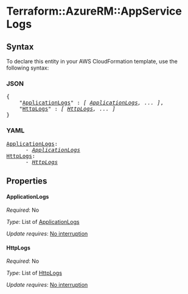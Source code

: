 # Terraform::AzureRM::AppService Logs

## Syntax

To declare this entity in your AWS CloudFormation template, use the following syntax:

### JSON

<pre>
{
    "<a href="#applicationlogs" title="ApplicationLogs">ApplicationLogs</a>" : <i>[ <a href="logs-applicationlogs.md">ApplicationLogs</a>, ... ]</i>,
    "<a href="#httplogs" title="HttpLogs">HttpLogs</a>" : <i>[ <a href="logs-httplogs.md">HttpLogs</a>, ... ]</i>
}
</pre>

### YAML

<pre>
<a href="#applicationlogs" title="ApplicationLogs">ApplicationLogs</a>: <i>
      - <a href="logs-applicationlogs.md">ApplicationLogs</a></i>
<a href="#httplogs" title="HttpLogs">HttpLogs</a>: <i>
      - <a href="logs-httplogs.md">HttpLogs</a></i>
</pre>

## Properties

#### ApplicationLogs

_Required_: No

_Type_: List of <a href="logs-applicationlogs.md">ApplicationLogs</a>

_Update requires_: [No interruption](https://docs.aws.amazon.com/AWSCloudFormation/latest/UserGuide/using-cfn-updating-stacks-update-behaviors.html#update-no-interrupt)

#### HttpLogs

_Required_: No

_Type_: List of <a href="logs-httplogs.md">HttpLogs</a>

_Update requires_: [No interruption](https://docs.aws.amazon.com/AWSCloudFormation/latest/UserGuide/using-cfn-updating-stacks-update-behaviors.html#update-no-interrupt)

